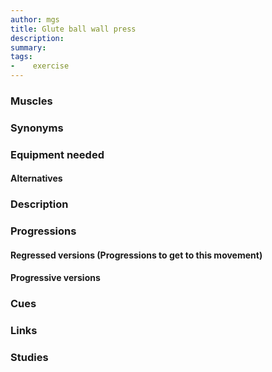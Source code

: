 ```yaml
---
author: mgs
title: Glute ball wall press
description: 
summary: 
tags: 
-	 exercise
---
```

### Muscles
### Synonyms
### Equipment needed
#### Alternatives
### Description
### Progressions
#### Regressed versions (Progressions to get to this movement)
#### Progressive versions
### Cues
### Links
### Studies
<!--stackedit_data:
eyJoaXN0b3J5IjpbLTE0MzkzNzM2Nl19
-->